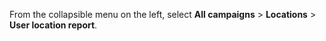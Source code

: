 From the collapsible menu on the left, select **All campaigns** > **Locations** > **User location report**.

